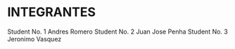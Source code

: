 # INTEGRANTES
<!-- aqui van los nombres de los integrantes -->
Student No. 1 Andres Romero
Student No. 2 Juan Jose Penha
Student No. 3 Jeronimo Vasquez
